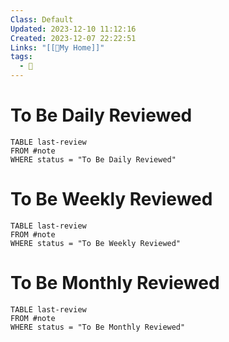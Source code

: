 ```yaml
---
Class: Default
Updated: 2023-12-10 11:12:16
Created: 2023-12-07 22:22:51
Links: "[[🏡My Home]]"
tags:
  - 🔁
---
```

# To Be Daily Reviewed

```dataview
TABLE last-review
FROM #note 
WHERE status = "To Be Daily Reviewed"
```
# To Be Weekly Reviewed
```dataview
TABLE last-review
FROM #note 
WHERE status = "To Be Weekly Reviewed"
```
# To Be Monthly Reviewed
```dataview
TABLE last-review
FROM #note 
WHERE status = "To Be Monthly Reviewed"
```
